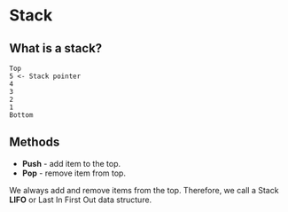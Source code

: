 # Stack

## What is a stack?

```
Top
5 <- Stack pointer
4
3
2
1
Bottom
```


## Methods

- **Push** - add item to the top.
- **Pop** - remove item from top.


We always add and remove items from the top.
Therefore, we call a Stack **LIFO** or Last In First Out data structure.
